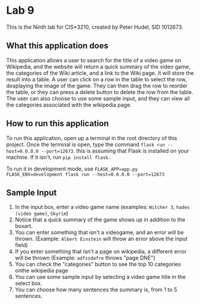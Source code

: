 # Lab 9

This is the Ninth lab for CIS*3210, created by Peter Hudel, SID 1012673.

## What this application does

This application allows a user to search for the title of a video game on Wikipedia, and the website will return a quick summary of the video game, the categories of the Wiki article, and a link to the Wiki page. It will store the result into a table. A user can click on a row in the table to select the row, dosplaying the image of the game. They can then drag the row to reorder the table, or they can press a delete button to delete the row from the table. The user can also choose to use some sample input, and they can view all the categories associated with the wikipedia page.

## How to run this application

To run this application, open up a terminal in the root directory of this project. Once the terminal is open, type the command `flask run --host=0.0.0.0 --port=12673`. this is assuming that Flask is installed on your machine. If it isn't, run `pip install flask`.

To run it in development mode, use  `FLASK_APP=app.py FLASK_ENV=development flask run --host=0.0.0.0 --port=12673`

## Sample Input

1. In the input box, enter a video game name (examples: `Witcher 3`, `hades (video game)`, `Skyrim`)
2. Notice that a quick summary of the game shows up in addition to the boxart.
3. You can enter something that isn't a videogame, and an error will be thrown. (Example: `Albert Einstein` will throw an error above the input field)
4. If you enter something that isn't a page on wikipedia, a different error will be thrown (Example: `adfssdafre` throws "page DNE")
5. You can check the "categories" button to see the top 10 categories onthe wikipedia page
6. You can use some sample input by selecting a video game title in the select box.
7. You can choose how many sentences the summary is, from 1 to 5 sentences.
